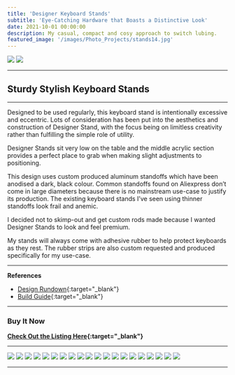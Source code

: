```yaml
---
title: 'Designer Keyboard Stands'
subtitle: 'Eye-Catching Hardware that Boasts a Distinctive Look'
date: 2021-10-01 00:00:00
description: My casual, compact and cosy approach to switch lubing.
featured_image: '/images/Photo_Projects/stands14.jpg'
---
```


<div class="gallery" data-columns="2">
	<img src="/images/Photo_Projects/Stands14.jpg">
	<img src="/images/Photo_Projects/Stands3.jpg">
</div>

--- 

## Sturdy Stylish Keyboard Stands

---

Designed to be used regularly, this keyboard stand is intentionally excessive and eccentric. Lots of consideration has been put into the aesthetics and construction of Designer Stand, with the focus being on limitless creativity rather than fulfilling the simple role of utility.

Designer Stands sit very low on the table and the middle acrylic section provides a perfect place to grab when making slight adjustments to positioning.

This design uses custom produced aluminum standoffs which have been anodised a dark, black colour.
Common standoffs found on Aliexpress don’t come in large diameters because there is no mainstream use-case to justify its production. The existing keyboard stands I’ve seen using thinner standoffs look frail and anemic.


I decided not to skimp-out and get custom rods made because I wanted Designer Stands to look and feel premium. 

My stands will always come with adhesive rubber to help protect keyboards as they rest. The rubber strips are also custom requested and produced specifically for my use-case. 

---

**References**
* [Design Rundown](https://imgur.com/a/JMkxqna){:target="_blank"}
* [Build Guide](https://imgur.com/a/m4tU9Ws){:target="_blank"}

---

### Buy It Now

**[Check Out the Listing Here](https://dailyclack.com/products/designer-keyboard-stand){:target="_blank"}**

--- 

<div class="gallery" data-columns="3">
	<img src="/images/Photo_Projects/stands2.jpg">
	<img src="/images/Photo_Projects/stands16.jpg">
	<img src="/images/Photo_Projects/stands18.jpg">
	<img src="/images/Photo_Projects/stands4.jpg">
	<img src="/images/Photo_Projects/stands5.jpg">
	<img src="/images/Photo_Projects/stands6.jpg">
	<img src="/images/Photo_Projects/stands7.jpg">
	<img src="/images/Photo_Projects/stands12.jpg">
	<img src="/images/Photo_Projects/stands13.jpg">
	<img src="/images/Photo_Projects/stands17.jpg">
	<img src="/images/Photo_Projects/stands19.jpg">
	<img src="/images/Photo_Projects/stands20.jpg">
	<img src="/images/Photo_Projects/stands21.jpg">
	<img src="/images/Photo_Projects/stands22.jpg">
	<img src="/images/Photo_Projects/stands23.jpg">
	<img src="/images/Photo_Projects/stands24.jpg">
	<img src="/images/Photo_Projects/stands8.jpg">
	<img src="/images/Photo_Projects/stands9.jpg">
	<img src="/images/Photo_Projects/stands10.jpg">
	<img src="/images/Photo_Projects/stands11.jpg">
	

	
</div>

---